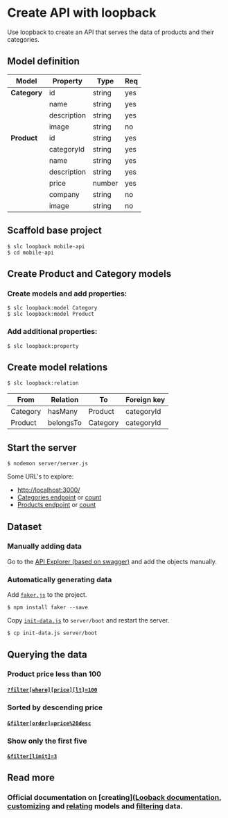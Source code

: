 
# Create API with loopback

Use loopback to create an API that serves the data of products and their categories.

## Model definition

|Model          |Property     |Type    |Req |
|---------------|-------------|--------|-----|
| **Category**	| id  	      | string | yes |
|        	      |	name        | string | yes |
|        	      |	description | string | yes |
|        	      |	image       | string | no  |
| **Product**	  | id          | string | yes |
|							  | categoryId  | string | yes |
|							  | name        | string | yes |
|							  | description | string | yes |
|        	      |	price	      | number | yes |
|							  | company     | string | no  |
|							  | image       | string | no  |

## Scaffold base project

    $ slc loopback mobile-api
    $ cd mobile-api

## Create Product and Category models

### Create models and add properties:

    $ slc loopback:model Category
    $ slc loopback:model Product

### Add additional properties:

	$ slc loopback:property

## Create model relations

	$ slc loopback:relation

|From      |Relation   |To        |Foreign key |
|----------|-----------|----------|------------|
| Category | hasMany   | Product  | categoryId |
| Product  | belongsTo | Category | categoryId |

## Start the server

	$ nodemon server/server.js

Some URL's to explore:

- [http://localhost:3000/](http://localhost:3000/)
- [Categories endpoint](http://localhost:3000/api/categories) or [count](http://localhost:3000/api/categories/count)
- [Products endpoint](http://localhost:3000/api/products) or [count](http://localhost:3000/api/products/count)

## Dataset

### Manually adding data

Go to the [API Explorer (based on swagger)](http://localhost:3000/explorer)
and add the objects manually.

### Automatically generating data

Add [`faker.js`](https://github.com/marak/Faker.js/) to the project.

    $ npm install faker --save

Copy [`init-data.js`](mobile-api/server/boot/init-data.js) to `server/boot` and restart the server.

    $ cp init-data.js server/boot

## Querying the data

### Product price less than 100

####   [`?filter[where][price][lt]=100`](http://localhost:3000/api/products/?filter[where][price][lt]=100)

### Sorted by descending price

####  [`&filter[order]=price%20desc`](http://localhost:3000/api/products/?filter[where][price][lt]=100&filter[order]=price%20desc)

### Show only the first five

####  [`&filter[limit]=3`](http://localhost:3000/api/products/?filter[where][price][lt]=100&filter[order]=price%20desc&filter[limit]=3)

## Read more
### Official documentation on [creating]([Looback documentation](http://docs.strongloop.com/display/public/LB/Creating+models), [customizing](http://docs.strongloop.com/display/public/LB/Customizing+models) and [relating](http://docs.strongloop.com/display/public/LB/Creating+model+relations) models and [filtering](http://docs.strongloop.com/display/public/LB/Querying+data) data.
